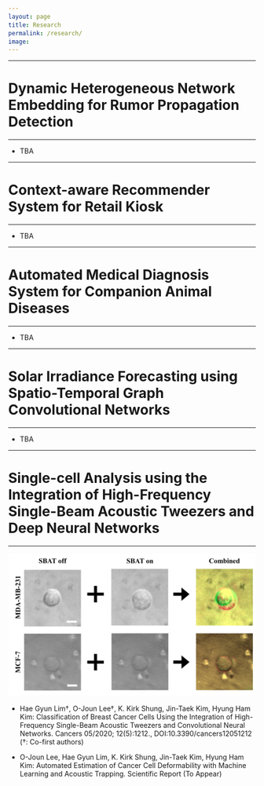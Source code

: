 ```yaml
---
layout: page
title: Research
permalink: /research/
image: 
---
```


***
# Dynamic Heterogeneous Network Embedding for Rumor Propagation Detection

***

* TBA

***
# Context-aware Recommender System for Retail Kiosk

***

* TBA

***
# Automated Medical Diagnosis System for Companion Animal Diseases 

***

* TBA

***
# Solar Irradiance Forecasting using Spatio-Temporal Graph Convolutional Networks

***

* TBA

***
# Single-cell Analysis using the Integration of High-Frequency Single-Beam Acoustic Tweezers and Deep Neural Networks

***

<img src="./images/Fig4.JPG">

* Hae Gyun Lim†, O-Joun Lee†, K. Kirk Shung, Jin-Taek Kim, Hyung Ham Kim: Classification of Breast Cancer Cells Using the Integration of High-Frequency Single-Beam Acoustic Tweezers and Convolutional Neural Networks. Cancers 05/2020; 12(5):1212., DOI:10.3390/cancers12051212 (†: Co-first authors)

* O-Joun Lee, Hae Gyun Lim, K. Kirk Shung, Jin-Taek Kim, Hyung Ham Kim: Automated Estimation of Cancer Cell Deformability with Machine Learning and Acoustic Trapping. Scientific Report (To Appear)






